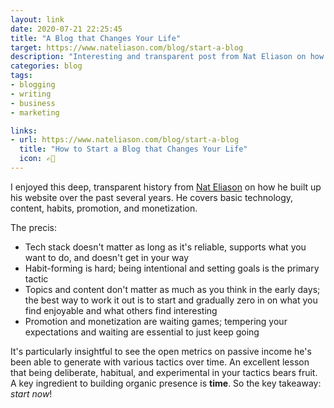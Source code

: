 ```yaml
---
layout: link
date: 2020-07-21 22:25:45
title: "A Blog that Changes Your Life"
target: https://www.nateliason.com/blog/start-a-blog
description: "Interesting and transparent post from Nat Eliason on how he built his web presence."
categories: blog
tags:
- blogging
- writing
- business
- marketing

links:
- url: https://www.nateliason.com/blog/start-a-blog
  title: "How to Start a Blog that Changes Your Life"
  icon: ✍🏼
---
```


I enjoyed this deep, transparent history from [Nat Eliason](https://twitter.com/nateliason "Nat Eliason on Twitter") on how he built up his website over the past several years. He covers basic technology, content, habits, promotion, and monetization.

The precis:

* Tech stack doesn't matter as long as it's reliable, supports what you want to do, and doesn't get in your way
* Habit-forming is hard; being intentional and setting goals is the primary tactic
* Topics and content don't matter as much as you think in the early days; the best way to work it out is to start and gradually zero in on what you find enjoyable and what others find interesting
* Promotion and monetization are waiting games; tempering your expectations and waiting are essential to just keep going

It's particularly insightful to see the open metrics on passive income he's been able to generate with various tactics over time. An excellent lesson that being deliberate, habitual, and experimental in your tactics bears fruit. A key ingredient to building organic presence is **time**. So the key takeaway: _start now_!
